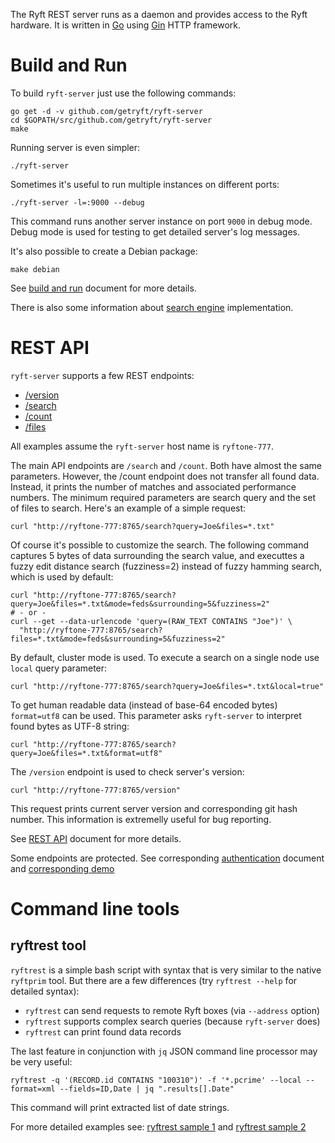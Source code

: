 The Ryft REST server runs as a daemon and provides access to the Ryft hardware.
It is written in [Go](https://golang.org/) using [Gin](https://github.com/gin-gonic/gin) HTTP framework.

# Build and Run

To build `ryft-server` just use the following commands:

```{.sh}
go get -d -v github.com/getryft/ryft-server
cd $GOPATH/src/github.com/getryft/ryft-server
make
```

Running server is even simpler:

```{.sh}
./ryft-server
```

Sometimes it's useful to run multiple instances on different ports:

```{.sh}
./ryft-server -l=:9000 --debug
```

This command runs another server instance on port `9000` in debug mode.
Debug mode is used for testing to get detailed server's log messages.

It's also possible to create a Debian package:

```{.sh}
make debian
```

See [build and run](./docs/buildandrun.md) document for more details.

There is also some information about [search engine](./docs/search.md) implementation.


# REST API

`ryft-server` supports a few REST endpoints:

  - [/version](./docs/restapi.md#version)
  - [/search](./docs/restapi.md#search)
  - [/count](./docs/restapi.md#count)
  - [/files](./docs/restapi.md#files)

All examples assume the `ryft-server` host name is `ryftone-777`.

The main API endpoints are `/search` and `/count`. Both have almost the same parameters.
However, the /count endpoint does not transfer all found data. Instead, it prints the number of matches and associated performance numbers.
The minimum required parameters are search query and the set of files to search. Here's an example of a simple request:

```{.sh}
curl "http://ryftone-777:8765/search?query=Joe&files=*.txt"
```

Of course it's possible to customize the search. The following command captures 5 bytes of data surrounding the search value, and executtes a fuzzy edit distance search (fuzziness=2) instead of fuzzy hamming search, which is used by default:

```{.sh}
curl "http://ryftone-777:8765/search?query=Joe&files=*.txt&mode=feds&surrounding=5&fuzziness=2"
# - or -
curl --get --data-urlencode 'query=(RAW_TEXT CONTAINS "Joe")' \
  "http://ryftone-777:8765/search?files=*.txt&mode=feds&surrounding=5&fuzziness=2"
```

By default, cluster mode is used. To execute a search on a single node use `local` query parameter:

```{.sh}
curl "http://ryftone-777:8765/search?query=Joe&files=*.txt&local=true"
```

To get human readable data (instead of base-64 encoded bytes) `format=utf8` can be used.
This parameter asks `ryft-server` to interpret found bytes as UTF-8 string:

```{.sh}
curl "http://ryftone-777:8765/search?query=Joe&files=*.txt&format=utf8"
```

The `/version` endpoint is used to check server's version:

```{.sh}
curl "http://ryftone-777:8765/version"
```

This request prints current server version and corresponding git hash number.
This information is extremelly useful for bug reporting.


See [REST API](./docs/restapi.md) document for more details.

Some endpoints are protected. See corresponding [authentication](./docs/auth.md) document
and [corresponding demo](./docs/demo-2016-07-21.md)


# Command line tools

## ryftrest tool

`ryftrest` is a simple bash script with syntax that is very similar to the native `ryftprim` tool.
But there are a few differences (try `ryftrest --help` for detailed syntax):

- `ryftrest` can send requests to remote Ryft boxes (via `--address` option)
- `ryftrest` supports complex search queries (because `ryft-server` does)
- `ryftrest` can print found data records

The last feature in conjunction with `jq` JSON command line processor may be very useful:

```{.sh}
ryftrest -q '(RECORD.id CONTAINS "100310")' -f '*.pcrime' --local --format=xml --fields=ID,Date | jq ".results[].Date"
```

This command will print extracted list of date strings.

For more detailed examples see:
[ryftrest sample 1](./docs/demo-2016-04-28.md) and [ryftrest sample 2](./docs/demo-2016-05-12.md)
